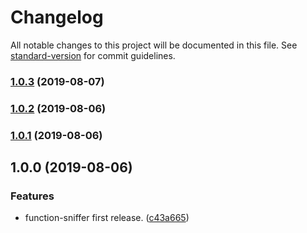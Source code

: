 # Changelog

All notable changes to this project will be documented in this file. See [standard-version](https://github.com/conventional-changelog/standard-version) for commit guidelines.

### [1.0.3](https://github.com/wall-wxk/function-sniffer/compare/v1.0.2...v1.0.3) (2019-08-07)

### [1.0.2](https://github.com/wall-wxk/function-sniffer/compare/v1.0.1...v1.0.2) (2019-08-06)

### [1.0.1](https://github.com/wall-wxk/function-sniffer/compare/v1.0.0...v1.0.1) (2019-08-06)

## 1.0.0 (2019-08-06)


### Features

* function-sniffer first release. ([c43a665](https://github.com/wall-wxk/function-sniffer/commit/c43a665))
